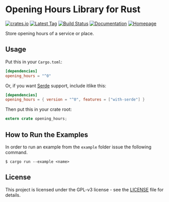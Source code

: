 # Opening Hours Library for Rust
[![crates.io](https://img.shields.io/crates/v/opening-hours.svg)](https://crates.io/crates/opening-hours)
[![Latest Tag](https://img.shields.io/github/tag/fin-ger/rust-opening-hours.svg)](https://github.com/fin-ger/rust-opening-hours/releases)
[![Build Status](https://travis-ci.org/fin-ger/rust-opening-hours.svg?branch=master)](https://travis-ci.org/fin-ger/rust-opening-hours)
[![Documentation](https://docs.rs/opening-hours/badge.svg)](https://docs.rs/opening-hours/)
[![Homepage](https://img.shields.io/badge/github.io-homepage-blue.svg)](https://fin-ger.github.io/rust-opening-hours/)

Store opening hours of a service or place.

## Usage

Put this in your `Cargo.toml`:

```toml
[dependencies]
opening_hours = "^0"
```

Or, if you want [Serde](https://github.com/serde-rs/serde) support, include itlike this:

```toml
[dependencies]
opening_hours = { version = "^0", features = ["with-serde"] }
```

Then put this in your crate root:

```rust
extern crate opening_hours;
```

## How to Run the Examples

In order to run an example from the `example` folder issue the following command.

```
$ cargo run --example <name>
```

## License

This project is licensed under the GPL-v3 license - see the [LICENSE](LICENSE) file for details.
